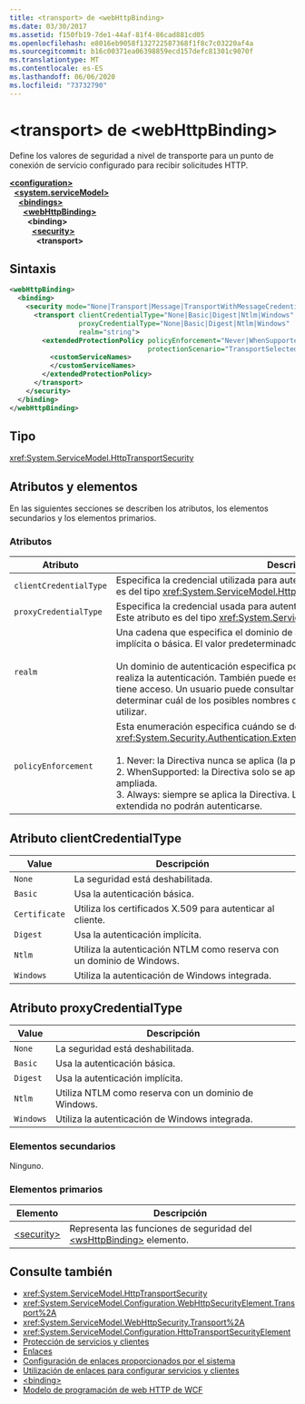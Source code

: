 ```yaml
---
title: <transport> de <webHttpBinding>
ms.date: 03/30/2017
ms.assetid: f150fb19-7de1-44af-81f4-86cad881cd05
ms.openlocfilehash: e8016eb9058f132722587368f1f8c7c03220af4a
ms.sourcegitcommit: b16c00371ea06398859ecd157defc81301c9070f
ms.translationtype: MT
ms.contentlocale: es-ES
ms.lasthandoff: 06/06/2020
ms.locfileid: "73732790"
---
```

# <a name="transport-of-webhttpbinding"></a>\<transport> de \<webHttpBinding>
Define los valores de seguridad a nivel de transporte para un punto de conexión de servicio configurado para recibir solicitudes HTTP.  
  
[**\<configuration>**](../configuration-element.md)\
&nbsp;&nbsp;[**\<system.serviceModel>**](system-servicemodel.md)\
&nbsp;&nbsp;&nbsp;&nbsp;[**\<bindings>**](bindings.md)\
&nbsp;&nbsp;&nbsp;&nbsp;&nbsp;&nbsp;[**\<webHttpBinding>**](webhttpbinding.md)\
&nbsp;&nbsp;&nbsp;&nbsp;&nbsp;&nbsp;&nbsp;&nbsp;**\<binding>**\
&nbsp;&nbsp;&nbsp;&nbsp;&nbsp;&nbsp;&nbsp;&nbsp;&nbsp;&nbsp;[**\<security>**](security-of-webhttpbinding.md)\
&nbsp;&nbsp;&nbsp;&nbsp;&nbsp;&nbsp;&nbsp;&nbsp;&nbsp;&nbsp;&nbsp;&nbsp;**\<transport>**  
  
## <a name="syntax"></a>Sintaxis  
  
```xml  
<webHttpBinding>
  <binding>
    <security mode="None|Transport|Message|TransportWithMessageCredential|TransportCredentialOnly">
      <transport clientCredentialType="None|Basic|Digest|Ntlm|Windows"
                 proxyCredentialType="None|Basic|Digest|Ntlm|Windows"
                 realm="string">
        <extendedProtectionPolicy policyEnforcement="Never|WhenSupported|Always"
                                  protectionScenario="TransportSelected|TrustedProxy">
          <customServiceNames>
          </customServiceNames>
        </extendedProtectionPolicy>
      </transport>
    </security>
  </binding>
</webHttpBinding>
```  
  
## <a name="type"></a>Tipo  
 <xref:System.ServiceModel.HttpTransportSecurity>  
  
## <a name="attributes-and-elements"></a>Atributos y elementos  
 En las siguientes secciones se describen los atributos, los elementos secundarios y los elementos primarios.  
  
### <a name="attributes"></a>Atributos  
  
|Atributo|Descripción|  
|---------------|-----------------|  
|`clientCredentialType`|Especifica la credencial utilizada para autenticar el cliente al servicio. Este atributo es del tipo <xref:System.ServiceModel.HttpClientCredentialType>.|  
|`proxyCredentialType`|Especifica la credencial usada para autenticar al cliente en un proxy del dominio. Este atributo es del tipo <xref:System.ServiceModel.HttpProxyCredentialType>.|  
|`realm`|Una cadena que especifica el dominio de autenticación para autenticación implícita o básica. El valor predeterminado es una cadena vacía.<br /><br /> Un dominio de autenticación especifica por lo menos el nombre del host que realiza la autenticación. También puede especificar una colección de usuarios que tiene acceso. Un usuario puede consultar el dominio de autenticación para determinar cuál de los posibles nombres de usuario y contraseñas se puede utilizar.|  
|`policyEnforcement`|Esta enumeración especifica cuándo se debe aplicar <xref:System.Security.Authentication.ExtendedProtection.ExtendedProtectionPolicy>.<br /><br /> 1. Never: la Directiva nunca se aplica (la protección ampliada está deshabilitada).<br />2. WhenSupported: la Directiva solo se aplica si el cliente admite la protección ampliada.<br />3. Always: siempre se aplica la Directiva. Los clientes que no admitan la protección extendida no podrán autenticarse.|  
  
## <a name="clientcredentialtype-attribute"></a>Atributo clientCredentialType  
  
|Value|Descripción|  
|-----------|-----------------|  
|`None`|La seguridad está deshabilitada.|  
|`Basic`|Usa la autenticación básica.|  
|`Certificate`|Utiliza los certificados X.509 para autenticar al cliente.|  
|`Digest`|Usa la autenticación implícita.|  
|`Ntlm`|Utiliza la autenticación NTLM como reserva con un dominio de Windows.|  
|`Windows`|Utiliza la autenticación de Windows integrada.|  
  
## <a name="proxycredentialtype-attribute"></a>Atributo proxyCredentialType  
  
|Value|Descripción|  
|-----------|-----------------|  
|`None`|La seguridad está deshabilitada.|  
|`Basic`|Usa la autenticación básica.|  
|`Digest`|Usa la autenticación implícita.|  
|`Ntlm`|Utiliza NTLM como reserva con un dominio de Windows.|  
|`Windows`|Utiliza la autenticación de Windows integrada.|  
  
### <a name="child-elements"></a>Elementos secundarios  
 Ninguno.  
  
### <a name="parent-elements"></a>Elementos primarios  
  
|Elemento|Descripción|  
|-------------|-----------------|  
|[\<security>](security-of-webhttpbinding.md)|Representa las funciones de seguridad del [\<wsHttpBinding>](wshttpbinding.md) elemento.|  
  
## <a name="see-also"></a>Consulte también

- <xref:System.ServiceModel.HttpTransportSecurity>
- <xref:System.ServiceModel.Configuration.WebHttpSecurityElement.Transport%2A>
- <xref:System.ServiceModel.WebHttpSecurity.Transport%2A>
- <xref:System.ServiceModel.Configuration.HttpTransportSecurityElement>
- [Protección de servicios y clientes](../../../wcf/feature-details/securing-services-and-clients.md)
- [Enlaces](../../../wcf/bindings.md)
- [Configuración de enlaces proporcionados por el sistema](../../../wcf/feature-details/configuring-system-provided-bindings.md)
- [Utilización de enlaces para configurar servicios y clientes](../../../wcf/using-bindings-to-configure-services-and-clients.md)
- [\<binding>](bindings.md)
- [Modelo de programación de web HTTP de WCF](../../../wcf/feature-details/wcf-web-http-programming-model.md)
